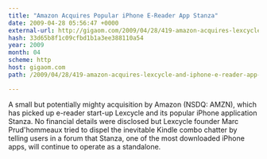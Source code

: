 ```yaml
---
title: "Amazon Acquires Popular iPhone E-Reader App Stanza"
date: 2009-04-28 05:56:47 +0000
external-url: http://gigaom.com/2009/04/28/419-amazon-acquires-lexcycle-and-iphone-e-reader-app-stanza/
hash: 33d65b8f1c09cfbd1b1a3ee388110a54
year: 2009
month: 04
scheme: http
host: gigaom.com
path: /2009/04/28/419-amazon-acquires-lexcycle-and-iphone-e-reader-app-stanza/

---
```


A small but potentially mighty acquisition by Amazon (NSDQ: AMZN), which has picked up e-reader start-up Lexcycle and its popular iPhone application Stanza. No financial details were disclosed but Lexcycle founder Marc Prud'hommeaux tried to dispel the inevitable Kindle combo chatter by telling users in a forum that Stanza, one of the most downloaded iPhone apps, will continue to operate as a standalone. 
